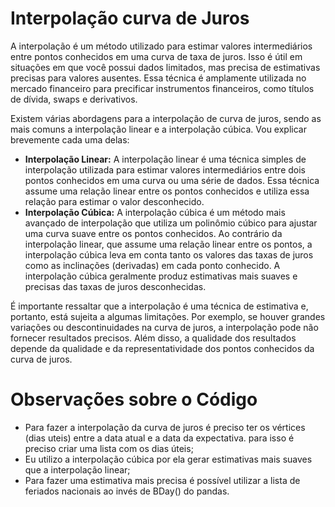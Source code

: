 # Interpolação curva de Juros

A interpolação é um método utilizado para estimar valores intermediários entre pontos conhecidos em uma curva de taxa de juros. Isso é útil em situações em que você possui dados limitados, mas precisa de estimativas precisas para valores ausentes. Essa técnica é amplamente utilizada no mercado financeiro para precificar instrumentos financeiros, como títulos de dívida, swaps e derivativos.

Existem várias abordagens para a interpolação de curva de juros, sendo as mais comuns a interpolação linear e a interpolação cúbica. Vou explicar brevemente cada uma delas:

* **Interpolação Linear:** A interpolação linear é uma técnica simples de interpolação utilizada para estimar valores intermediários entre dois pontos conhecidos em uma curva ou uma série de dados. Essa técnica assume uma relação linear entre os pontos conhecidos e utiliza essa relação para estimar o valor desconhecido.
* **Interpolação Cúbica:** A interpolação cúbica é um método mais avançado de interpolação que utiliza um polinômio cúbico para ajustar uma curva suave entre os pontos conhecidos. Ao contrário da interpolação linear, que assume uma relação linear entre os pontos, a interpolação cúbica leva em conta tanto os valores das taxas de juros como as inclinações (derivadas) em cada ponto conhecido. A interpolação cúbica geralmente produz estimativas mais suaves e precisas das taxas de juros desconhecidas.

É importante ressaltar que a interpolação é uma técnica de estimativa e, portanto, está sujeita a algumas limitações. Por exemplo, se houver grandes variações ou descontinuidades na curva de juros, a interpolação pode não fornecer resultados precisos. Além disso, a qualidade dos resultados depende da qualidade e da representatividade dos pontos conhecidos da curva de juros.

# Observações sobre o Código

* Para fazer a interpolação da curva de juros é preciso ter os vértices (dias uteis) entre a data atual e a data da expectativa. para isso é preciso criar uma lista com os dias úteis;
* Eu utilizo a interpolação cúbica por ela gerar estimativas mais suaves que a interpolação linear;
* Para fazer uma estimativa mais precisa é possível utilizar a lista de feriados nacionais ao invés de BDay() do pandas.
